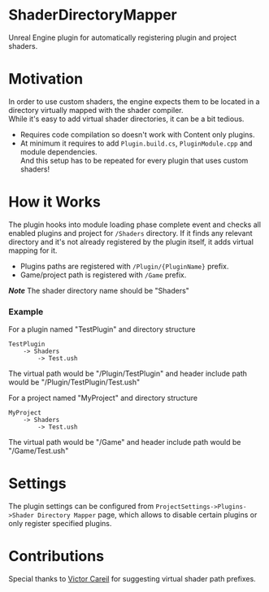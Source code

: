 # ShaderDirectoryMapper
Unreal Engine plugin for automatically registering plugin and project shaders.

# Motivation
In order to use custom shaders, the engine expects them to be located in a directory virtually mapped with the shader compiler.<br>
While it's easy to add virtual shader directories, it can be a bit tedious.
* Requires code compilation so doesn't work with Content only plugins.
* At minimum it requires to add `Plugin.build.cs`, `PluginModule.cpp` and module dependencies.<br>
And this setup has to be repeated for every plugin that uses custom shaders!

# How it Works
The plugin hooks into module loading phase complete event and checks all enabled plugins and project for `/Shaders` directory.
If it finds any relevant directory and it's not already registered by the plugin itself, it adds virtual mapping for it.
* Plugins paths are registered with `/Plugin/{PluginName}` prefix.
* Game/project path is registered with `/Game` prefix.

***Note*** The shader directory name should be "Shaders"

### Example
For a plugin named "TestPlugin" and directory structure
```
TestPlugin
    -> Shaders
        -> Test.ush
```
The virtual path would be "/Plugin/TestPlugin" and header include path would be "/Plugin/TestPlugin/Test.ush"


For a project named "MyProject" and directory structure
```
MyProject
    -> Shaders
        -> Test.ush
```
The virtual path would be "/Game" and header include path would be "/Game/Test.ush"

# Settings
The plugin settings can be configured from `ProjectSettings->Plugins->Shader Directory Mapper` page, which allows to disable certain plugins or only register specified plugins.

# Contributions
Special thanks to [Victor Careil](https://x.com/phyronnaz) for suggesting virtual shader path prefixes.
